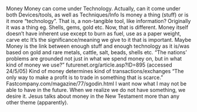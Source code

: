 Money Money can come under Technology. Actually, can it come under both  Devices/tools, as well as Techniques/Info Is money a thing (stuff) or is it more “technology”. That is, a non-tangible tool, like information? Originally it was a thing eg. Shells, gems, gold etc. Now, that is different. Money itself doesn’t have inherent use except to burn as fuel, use as a paper weight, carve etc  It’s the significance/meaning we give to it that is important. Maybe Money is the link between enough stuff and enough technology as it is/was based on gold and rare metals, cattle, salt, beads, shells etc. “The nations’ problems are grounded not just in what we spend money on, but in what kind of money we use?” futurenet.org/article.asp?ID=895 (accessed 24/5/05) Kind of money determines kind of transactions/exchanges “The only way to make a profit is to trade in something that is scarce.” Fastcompany.com/magazine/77/sgodin.html I want now what I may not be able to have in the future. When we realize we do not have something, we desire it. Jesus talks about money in the New Testament more than any other theme (apparently).